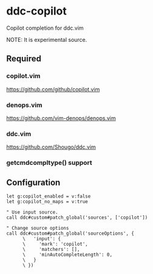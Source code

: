 # ddc-copilot

Copilot completion for ddc.vim

NOTE: It is experimental source.


## Required

### copilot.vim

https://github.com/github/copilot.vim

### denops.vim

https://github.com/vim-denops/denops.vim

### ddc.vim

https://github.com/Shougo/ddc.vim

### getcmdcompltype() support

## Configuration

```vim
let g:copilot_enabled = v:false
let g:copilot_no_maps = v:true

" Use input source.
call ddc#custom#patch_global('sources', ['copilot'])

" Change source options
call ddc#custom#patch_global('sourceOptions', {
      \   'input': {
      \     'mark': 'copilot',
      \     'matchers': [],
      \     'minAutoCompleteLength': 0,
      \   }
      \ })
```

